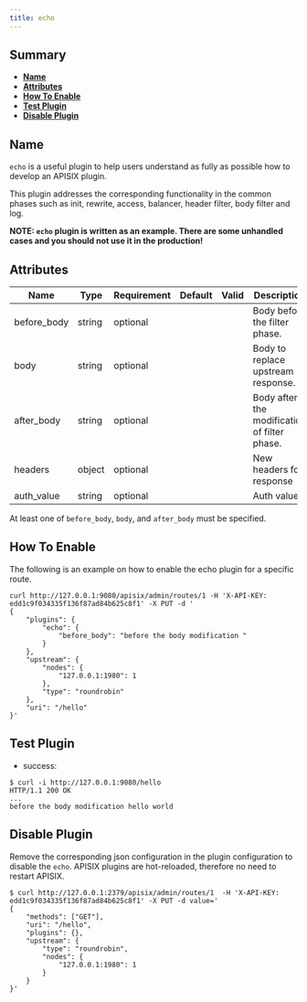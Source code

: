 ```yaml
---
title: echo
---
```


<!--
#
# Licensed to the Apache Software Foundation (ASF) under one or more
# contributor license agreements.  See the NOTICE file distributed with
# this work for additional information regarding copyright ownership.
# The ASF licenses this file to You under the Apache License, Version 2.0
# (the "License"); you may not use this file except in compliance with
# the License.  You may obtain a copy of the License at
#
#     http://www.apache.org/licenses/LICENSE-2.0
#
# Unless required by applicable law or agreed to in writing, software
# distributed under the License is distributed on an "AS IS" BASIS,
# WITHOUT WARRANTIES OR CONDITIONS OF ANY KIND, either express or implied.
# See the License for the specific language governing permissions and
# limitations under the License.
#
-->

## Summary

- [**Name**](#name)
- [**Attributes**](#attributes)
- [**How To Enable**](#how-to-enable)
- [**Test Plugin**](#test-plugin)
- [**Disable Plugin**](#disable-plugin)

## Name

`echo` is a useful plugin to help users understand as fully as possible how to develop an APISIX plugin.

This plugin addresses the corresponding functionality in the common phases such as init, rewrite, access, balancer, header filter, body filter and log.

**NOTE: `echo` plugin is written as an example. There are some unhandled cases and you should not use it in the production!**

## Attributes

| Name        | Type   | Requirement | Default | Valid | Description                                  |
| ----------- | ------ | ----------- | ------- | ----- | -------------------------------------------- |
| before_body | string | optional    |         |       | Body before the filter phase.                |
| body        | string | optional    |         |       | Body to replace upstream response.           |
| after_body  | string | optional    |         |       | Body after the modification of filter phase. |
| headers     | object | optional    |         |       | New headers for response                     |
| auth_value  | string | optional    |         |       | Auth value                                   |

At least one of `before_body`, `body`, and `after_body` must be specified.

## How To Enable

The following is an example on how to enable the echo plugin for a specific route.

```shell
curl http://127.0.0.1:9080/apisix/admin/routes/1 -H 'X-API-KEY: edd1c9f034335f136f87ad84b625c8f1' -X PUT -d '
{
    "plugins": {
        "echo": {
            "before_body": "before the body modification "
        }
    },
    "upstream": {
        "nodes": {
            "127.0.0.1:1980": 1
        },
        "type": "roundrobin"
    },
    "uri": "/hello"
}'
```

## Test Plugin

* success:

```shell
$ curl -i http://127.0.0.1:9080/hello
HTTP/1.1 200 OK
...
before the body modification hello world
```

## Disable Plugin

Remove the corresponding json configuration in the plugin configuration to disable the `echo`.
APISIX plugins are hot-reloaded, therefore no need to restart APISIX.

```shell
$ curl http://127.0.0.1:2379/apisix/admin/routes/1  -H 'X-API-KEY: edd1c9f034335f136f87ad84b625c8f1' -X PUT -d value='
{
    "methods": ["GET"],
    "uri": "/hello",
    "plugins": {},
    "upstream": {
        "type": "roundrobin",
        "nodes": {
            "127.0.0.1:1980": 1
        }
    }
}'
```
